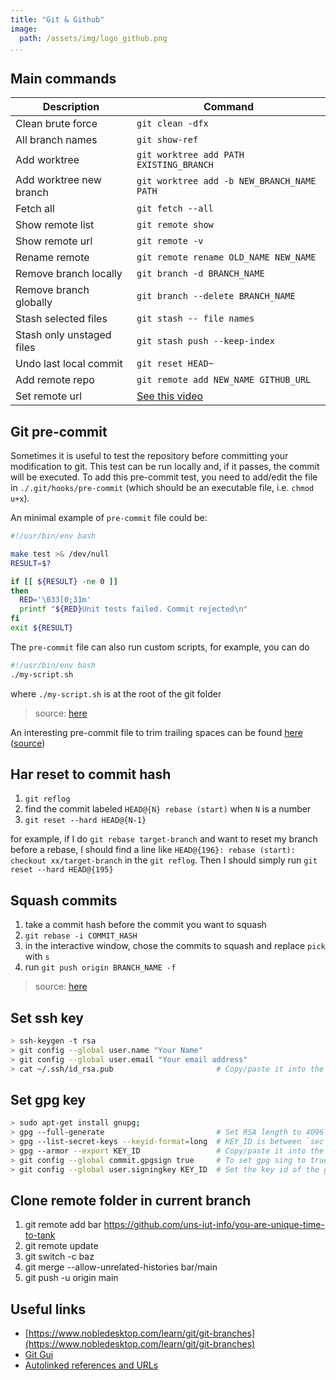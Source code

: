 ```yaml
---
title: "Git & Github"
image:
  path: /assets/img/logo_github.png
...
```


## Main commands

| Description                   | Command                                    |
| ----------------------------- | ------------------------------------------ |
| Clean brute force             | `git clean -dfx`                           |
| All branch names              | `git show-ref`                             |
| Add worktree                  | `git worktree add PATH EXISTING_BRANCH`    |
| Add worktree new branch       | `git worktree add -b NEW_BRANCH_NAME PATH` |
| Fetch all                     | `git fetch --all`                          |
| Show remote list              | `git remote show`                          |
| Show remote url               | `git remote -v`                            |
| Rename remote                 | `git remote rename OLD_NAME NEW_NAME`      |
| Remove branch locally         | `git branch -d BRANCH_NAME`                |
| Remove branch globally        | `git branch --delete BRANCH_NAME`          |
| Stash selected files          | `git stash -- file names`                  |
| Stash only unstaged files     | `git stash push --keep-index`              |
| Undo last local commit        | `git reset HEAD~`                          |
| Add remote repo               | `git remote add NEW_NAME GITHUB_URL`       |
| Set remote url                | [See this video](https://www.youtube.com/watch?v=ePCBuIQJAUc) |

## Git pre-commit

Sometimes it is useful to test the repository before committing your modification
to git. This test can be run locally and, if it passes, the commit will be 
executed. To add this pre-commit test, you need to add/edit the file in 
`./.git/hooks/pre-commit` (which should be an executable file, i.e. `chmod u+x`).

An minimal example of `pre-commit` file could be:

```sh
#!/usr/bin/env bash

make test >& /dev/null
RESULT=$?

if [[ ${RESULT} -ne 0 ]]
then
  RED='\033[0;31m'
  printf "${RED}Unit tests failed. Commit rejected\n"
fi
exit ${RESULT}
```

The `pre-commit` file can also run custom scripts, for example, you can do

```sh
#!/usr/bin/env bash
./my-script.sh
```

where `./my-script.sh` is at the root of the git folder

> source: [here](https://betterprogramming.pub/no-more-failing-builds-8ac07ac3572c)

An interesting pre-commit file to trim trailing spaces can be found [here]({{site.baseurl}}/assets/lib/pre-commit-trim-space.sh) ([source](https://github.com/imoldman/config/blob/master/pre-commit.git.sh))

## Har reset to commit hash

1. `git reflog`
2. find the commit labeled `HEAD@{N} rebase (start)` when `N` is a number
3. `git reset --hard HEAD@{N-1}`

for example, if I do `git rebase target-branch` and want to reset my branch before a rebase,
I should find a line like `HEAD@{196}: rebase (start): checkout xx/target-branch`
in the `git reflog`. Then I should simply run `git reset --hard HEAD@{195}`


## Squash commits

1. take a commit hash before the commit you want to squash
2. `git rebase -i COMMIT_HASH`
3. in the interactive window, chose the commits to squash and replace `pick` with `s` 
4. run `git push origin BRANCH_NAME -f`

> source: [here](https://www.ekino.fr/publications/comment-squasher-efficacement-ses-commits-avec-git/) 

## Set ssh key

```bash
> ssh-keygen -t rsa
> git config --global user.name "Your Name"
> git config --global user.email "Your email address"
> cat ~/.ssh/id_rsa.pub                       # Copy/paste it into the SSH setting panel of github
```

## Set gpg key

```bash
> sudo apt-get install gnupg;
> gpg --full-generate                         # Set RSA length to 4096
> gpg --list-secret-keys --keyid-format=long  # KEY_ID is between `sec rsa4096/` and expiring date
> gpg --armor --export KEY_ID                 # Copy/paste it into the GPG setting panel of github
> git config --global commit.gpgsign true     # To set gpg sing to true
> git config --global user.signingkey KEY_ID  # Set the key id of the gpg key
```

## Clone remote folder in current branch

1. git remote add bar https://github.com/uns-iut-info/you-are-unique-time-to-tank
2. git remote update
3. git switch -c baz
4. git merge --allow-unrelated-histories bar/main
5. git push -u origin main

## Useful links

- [https://www.nobledesktop.com/learn/git/git-branches](https://www.nobledesktop.com/learn/git/git-branches)
- [Git Gui](https://git-scm.com/book/en/v2/Appendix-A%3A-Git-in-Other-Environments-Graphical-Interfaces)
- [Autolinked references and URLs](https://docs.github.com/en/get-started/writing-on-github/working-with-advanced-formatting/autolinked-references-and-urls)